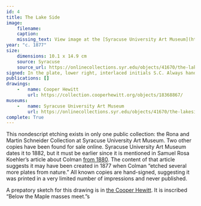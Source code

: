 ```yaml
---
id: 4
title: The Lake Side
image:
    filename: 
    caption: 
    missing_text: View image at the [Syracuse University Art Museum](https://onlinecollections.syr.edu/objects/41670/the-lakeside).
year: "c. 1877"
size:
    dimensions: 10.1 x 14.9 cm
    source: Syracuse
    source_url: https://onlinecollections.syr.edu/objects/41670/the-lakeside
signed: In the plate, lower right, interlaced initials S.C. Always hand-signed.
publications: []
drawings:
    -   name: Cooper Hewitt
        url: https://collection.cooperhewitt.org/objects/18368867/
museums: 
    -   name: Syracuse University Art Museum
        url: https://onlinecollections.syr.edu/objects/41670/the-lakeside
complete: True
---
```

This nondescript etching exists in only one public collection: the Rona and Martin Schneider Collection at Syracuse University Art Museum. Two other copies have been found for sale online. Syracuse University Art Museum dates it to 1882, but it must be earlier since it is mentioned in Samuel Rosa Koehler’s article about Colman [from 1880](https://www.jstor.org/stable/20559686). The content of that article suggests it may have been created in 1877 when Colman “etched several more plates from nature.” All known copies are hand-signed, suggesting it was printed in a very limited number of impressions and never published.

A prepatory sketch for this drawing is in [the Cooper Hewitt](https://collection.cooperhewitt.org/objects/18368867/). It is inscribed “Below the Maple masses meet.”s